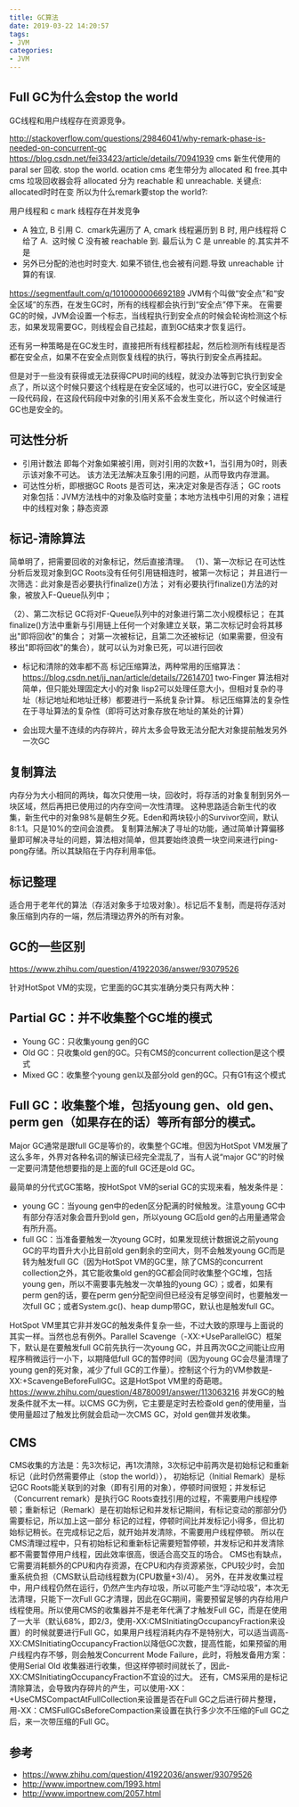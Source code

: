 ```yaml
---
title: GC算法
date: 2019-03-22 14:20:57
tags:
- JVM
categories:
- JVM
---
```

## Full GC为什么会stop the world
GC线程和用户线程存在资源竞争。

http://stackoverflow.com/questions/29846041/why-remark-phase-is-needed-on-concurrent-gc
https://blog.csdn.net/fei33423/article/details/70941939
cms 新生代使用的paral ser 回收. stop the world. ocation
cms 老生带分为 allocated 和 free.其中cms 垃圾回收器会将 allocated 分为 reachable 和 unreachable.
关键点: allocated时时在变
所以为什么remark要stop the world?:

用户线程和 c mark 线程存在并发竞争
- A 独立, B 引用 C.  cmark先遍历了 A, cmark 线程遍历到 B 时, 用户线程将 C 给了 A.  这时候 C 没有被 reachable 到. 最后认为 C 是 unreable 的.其实并不是
- 另外已分配的池也时时变大. 如果不锁住,也会被有问题.导致 unreachable 计算的有误.

https://segmentfault.com/q/1010000006692189
JVM有个叫做“安全点”和“安全区域”的东西，在发生GC时，所有的线程都会执行到“安全点”停下来。
在需要GC的时候，JVM会设置一个标志，当线程执行到安全点的时候会轮询检测这个标志，如果发现需要GC，则线程会自己挂起，直到GC结束才恢复运行。

还有另一种策略是在GC发生时，直接把所有线程都挂起，然后检测所有线程是否都在安全点，如果不在安全点则恢复线程的执行，等执行到安全点再挂起。

但是对于一些没有获得或无法获得CPU时间的线程，就没办法等到它执行到安全点了，所以这个时候只要这个线程是在安全区域的，也可以进行GC，安全区域是一段代码段，在这段代码段中对象的引用关系不会发生变化，所以这个时候进行GC也是安全的。


## 可达性分析
- 引用计数法
即每个对象如果被引用，则对引用的次数+1，当引用为0时，则表示该对象不可达。
该方法无法解决互象引用的问题，从而导致内存泄漏。
- 可达性分析，即根据GC Roots 是否可达，来决定对象是否存活；
GC roots 对象包括：JVM方法栈中的对象及临时变量；本地方法栈中引用的对象；进程中的线程对象；静态资源

## 标记-清除算法
简单明了，把需要回收的对象标记，然后直接清理。
（1）、第一次标记
在可达性分析后发现对象到GC Roots没有任何引用链相连时，被第一次标记；
并且进行一次筛选：此对象是否必要执行finalize()方法；
对有必要执行finalize()方法的对象，被放入F-Queue队列中；    

（2）、第二次标记
GC将对F-Queue队列中的对象进行第二次小规模标记；
在其finalize()方法中重新与引用链上任何一个对象建立关联，第二次标记时会将其移出"即将回收"的集合；
对第一次被标记，且第二次还被标记（如果需要，但没有移出"即将回收"的集合），就可以认为对象已死，可以进行回收

- 标记和清除的效率都不高
标记压缩算法，两种常用的压缩算法：https://blog.csdn.net/jj_nan/article/details/72614701
two-Finger 算法相对简单，但只能处理固定大小的对象
lisp2可以处理任意大小，但相对复杂的寻址（标记地址和地址迁移）都要进行一系统复杂计算。
标记压缩算法的复杂性在于寻址算法的复杂性（即将可达对象存放在地址的某处的计算）

- 会出现大量不连续的内存碎片，碎片太多会导致无法分配大对象提前触发另外一次GC

## 复制算法
内存分为大小相同的两块，每次只使用一块，回收时，将存活的对象复制到另外一块区域，然后再把已使用过的内存空间一次性清理。
这种思路适合新生代的收集，新生代中的对象98%是朝生夕死。Eden和两块较小的Survivor空间，默认8:1:1。只是10%的空间会浪费。
复制算法解决了寻址的功能，通过简单计算偏移量即可解决寻址的问题，算法相对简单，但其要始终浪费一块空间来进行ping-pong存储。所以其缺陷在于内存利用率低。

## 标记整理
适合用于老年代的算法（存活对象多于垃圾对象）。标记后不复制，而是将存活对象压缩到内存的一端，然后清理边界外的所有对象。


## GC的一些区别
https://www.zhihu.com/question/41922036/answer/93079526

针对HotSpot VM的实现，它里面的GC其实准确分类只有两大种：
## Partial GC：并不收集整个GC堆的模式
- Young GC：只收集young gen的GC
- Old GC：只收集old gen的GC。只有CMS的concurrent collection是这个模式
- Mixed GC：收集整个young gen以及部分old gen的GC。只有G1有这个模式
## Full GC：收集整个堆，包括young gen、old gen、perm gen（如果存在的话）等所有部分的模式。
Major GC通常是跟full GC是等价的，收集整个GC堆。但因为HotSpot VM发展了这么多年，外界对各种名词的解读已经完全混乱了，当有人说“major GC”的时候一定要问清楚他想要指的是上面的full GC还是old GC。

最简单的分代式GC策略，按HotSpot VM的serial GC的实现来看，触发条件是：
- young GC：当young gen中的eden区分配满的时候触发。注意young GC中有部分存活对象会晋升到old gen，所以young GC后old gen的占用量通常会有所升高。
- full GC：当准备要触发一次young GC时，如果发现统计数据说之前young GC的平均晋升大小比目前old gen剩余的空间大，则不会触发young GC而是转为触发full GC（因为HotSpot VM的GC里，除了CMS的concurrent collection之外，其它能收集old gen的GC都会同时收集整个GC堆，包括young gen，所以不需要事先触发一次单独的young GC）；或者，如果有perm gen的话，要在perm gen分配空间但已经没有足够空间时，也要触发一次full GC；或者System.gc()、heap dump带GC，默认也是触发full GC。

HotSpot VM里其它非并发GC的触发条件复杂一些，不过大致的原理与上面说的其实一样。当然也总有例外。Parallel Scavenge（-XX:+UseParallelGC）框架下，默认是在要触发full GC前先执行一次young GC，并且两次GC之间能让应用程序稍微运行一小下，以期降低full GC的暂停时间（因为young GC会尽量清理了young gen的死对象，减少了full GC的工作量）。控制这个行为的VM参数是-XX:+ScavengeBeforeFullGC。这是HotSpot VM里的奇葩嗯。
https://www.zhihu.com/question/48780091/answer/113063216
并发GC的触发条件就不太一样。以CMS GC为例，它主要是定时去检查old gen的使用量，当使用量超过了触发比例就会启动一次CMS GC，对old gen做并发收集。

## CMS
CMS收集的方法是：先3次标记，再1次清除，3次标记中前两次是初始标记和重新标记（此时仍然需要停止（stop the world））， 初始标记（Initial Remark）是标记GC Roots能关联到的对象（即有引用的对象），停顿时间很短；并发标记（Concurrent remark）是执行GC Roots查找引用的过程，不需要用户线程停顿；重新标记（Remark）是在初始标记和并发标记期间，有标记变动的那部分仍需要标记，所以加上这一部分 标记的过程，停顿时间比并发标记小得多，但比初始标记稍长。在完成标记之后，就开始并发清除，不需要用户线程停顿。
所以在CMS清理过程中，只有初始标记和重新标记需要短暂停顿，并发标记和并发清除都不需要暂停用户线程，因此效率很高，很适合高交互的场合。
CMS也有缺点，它需要消耗额外的CPU和内存资源，在CPU和内存资源紧张，CPU较少时，会加重系统负担（CMS默认启动线程数为(CPU数量+3)/4）。
另外，在并发收集过程中，用户线程仍然在运行，仍然产生内存垃圾，所以可能产生“浮动垃圾”，本次无法清理，只能下一次Full GC才清理，因此在GC期间，需要预留足够的内存给用户线程使用。所以使用CMS的收集器并不是老年代满了才触发Full GC，而是在使用了一大半（默认68%，即2/3，使用-XX:CMSInitiatingOccupancyFraction来设置）的时候就要进行Full GC，如果用户线程消耗内存不是特别大，可以适当调高-XX:CMSInitiatingOccupancyFraction以降低GC次数，提高性能，如果预留的用户线程内存不够，则会触发Concurrent Mode Failure，此时，将触发备用方案：使用Serial Old 收集器进行收集，但这样停顿时间就长了，因此-XX:CMSInitiatingOccupancyFraction不宜设的过大。
还有，CMS采用的是标记清除算法，会导致内存碎片的产生，可以使用-XX：+UseCMSCompactAtFullCollection来设置是否在Full GC之后进行碎片整理，用-XX：CMSFullGCsBeforeCompaction来设置在执行多少次不压缩的Full GC之后，来一次带压缩的Full GC。

## 参考
- https://www.zhihu.com/question/41922036/answer/93079526
- http://www.importnew.com/1993.html
- http://www.importnew.com/2057.html
